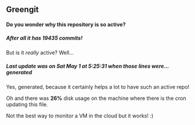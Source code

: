 ## Greengit

#### Do you wonder why this repository is so active?

##### After all it has 19435 commits!

But is it *really* active? Well...

##### Last update was on Sat May 1 at 5:25:31 when those lines were... generated

Yes, generated, because it certainly helps a lot to have such an active repo!

Oh and there was **26%** disk usage on the machine
where there is the cron updating this file.

Not the best way to monitor a VM in the cloud but it works! :)
